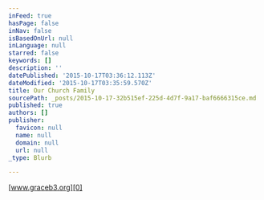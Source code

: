 ```yaml
---
inFeed: true
hasPage: false
inNav: false
isBasedOnUrl: null
inLanguage: null
starred: false
keywords: []
description: ''
datePublished: '2015-10-17T03:36:12.113Z'
dateModified: '2015-10-17T03:35:59.570Z'
title: Our Church Family
sourcePath: _posts/2015-10-17-32b515ef-225d-4d7f-9a17-baf6666315ce.md
published: true
authors: []
publisher:
  favicon: null
  name: null
  domain: null
  url: null
_type: Blurb

---
```

[www.graceb3.org][0]

[0]: http://www.graceb3.org/